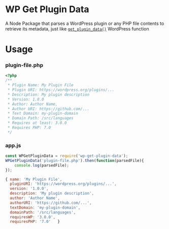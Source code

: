 # WP Get Plugin Data 

A Node Package that parses a WordPress plugin or any PHP file contents to retrieve its metadata, just like [`get_plugin_data()`](https://developer.wordpress.org/reference/functions/get_plugin_data/) WordPress function

# Usage

### plugin-file.php
```php
<?php
/**
 * Plugin Name: My Plugin File
 * Plugin URI: https://wordpress.org/plugins/...
 * Description: My plugin description
 * Version: 1.0.0
 * Author: Author Name,
 * Author URI: https://github.com/... 
 * Text Domain: my-plugin-domain
 * Domain Path: /src/languages
 * Requires at least: 3.0.0
 * Requires PHP: 7.0
 */
 ```

### app.js
```js
const WPGetPluginData = require('wp-get-plugin-data');
WPGetPluginData('plugin-file.php').then(function(parsedFile){    
    console.log(parsedFile);
});
```

```js
{ name: 'My Plugin File',
  pluginURI: 'https://wordpress.org/plugins/...',
  version: '1.0.0',
  description: 'My plugin description',
  author: 'Author Name',
  authorURI: 'https://github.com/...',
  textDomain: 'my-plugin-domain',
  domainPath: '/src/languages',  
  requiresWP: '3.0.0',
  requiresPHP: '7.0'   }
```

